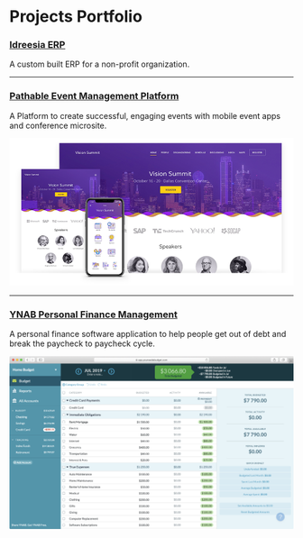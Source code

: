 # Projects Portfolio

### [Idreesia ERP](https://github.com/faysal-ahmad/idreesia-erp)

A custom built ERP for a non-profit organization.

---

### [Pathable Event Management Platform](/pathable)

A Platform to create successful, engaging events with mobile event apps and conference microsite.

<img src="images/pathable.png"/>

---

### [YNAB Personal Finance Management](/ynab)

A personal finance software application to help people get out of debt and break the paycheck to paycheck cycle.

<img src="images/ynab.png"/>
